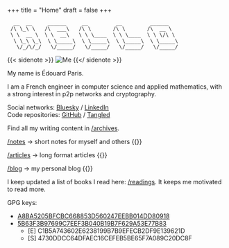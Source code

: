 +++
title = "Home"
draft = false
+++

```ascii
  __  __     ______     __         __         ______
 /\ \_\ \   /\  ___\   /\ \       /\ \       /\  __ \
 \ \  __ \  \ \  __\   \ \ \____  \ \ \____  \ \ \/\ \
  \ \_\ \_\  \ \_____\  \ \_____\  \ \_____\  \ \_____\
   \/_/\/_/   \/_____/   \/_____/   \/_____/   \/_____/
```
{{< sidenote >}}
![Me](me.jpg)
{{</ sidenote >}}

My name is Édouard Paris.



I am a French engineer in computer science and applied mathematics,
with a strong interest in p2p networks and cryptography.

Social networks: [Bluesky](https://bsky.app/profile/edouard.paris)
/ [LinkedIn](https://www.linkedin.com/in/parisedouard/) \
Code repositories: [GitHub](https://github.com/edouardparis)
/ [Tangled](https://tangled.sh/@edouard.paris)


Find all my writing content in [/archives](/archives).

[/notes](/notes) -> short notes for myself and others
{{<latest section="notes">}}

[/articles](/articles) -> long format articles
{{<latest section="articles">}}

[/blog](/blog) -> my personal blog
{{<latest section="blog">}}

I keep updated a list of books I read here: [/readings](/readings).
It keeps me motivated to read more.

GPG keys:

- [A8BA5205BFCBC668853D560247EEBB014DD80918](/keys/A8BA5205BFCBC668853D560247EEBB014DD80918.asc)
- [5B63F3B97699C7EEF3B040B19B7F629A53E77B83](/keys/5B63F3B97699C7EEF3B040B19B7F629A53E77B83.asc)
  - [E] C1B5A743602E6238199B7B9EFECB2DF9E139621D
  - [S] 4730DDCC64DFAEC16CEFEB5BE65F7A089C20DC8F
